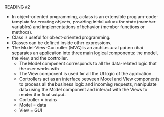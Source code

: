 READING #2

- In object-oriented programming, a class is an extensible program-code-template for creating objects, providing initial values for state (member variables) and implementations of behavior (member functions or methods).
- Class is useful for object-oriented programming.
- Classes can be defined inside other expressions.
- The Model-View-Controller (MVC) is an architectural pattern that separates an application into three main logical components: the model, the view, and the controller.
    - The Model component corresponds to all the data-related logic that the user works with.
    - The View component is used for all the UI logic of the application.
    - Controllers act as an interface between Model and View components to process all the business logic and incoming requests, manipulate data using the Model component and interact with the Views to render the final output.
    - Controller = brains
    - Model = data
    - View = GUI